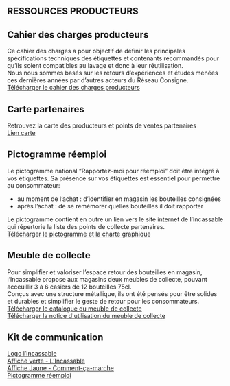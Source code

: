 ## RESSOURCES PRODUCTEURS

## Cahier des charges producteurs 
Ce cahier des charges a pour objectif de définir les principales spécifications techniques des étiquettes et contenants recommandés pour qu’ils soient compatibles au lavage et donc à leur réutilisation. </br>
Nous nous sommes basés sur les retours d’expériences et études menées ces dernières années par d’autres acteurs du Réseau Consigne. 
[Télécharger le cahier des charges producteurs](https://nuage.reseauconsigne.com/index.php/s/KcjdXp83affEHK7/download)

## Carte partenaires 
Retrouvez la carte des producteurs et points de ventes partenaires </br>
[Lien carte](https://lincassable.com/carte)

## Pictogramme réemploi 
Le pictogramme national “Rapportez-moi pour réemploi” doit être intégré à vos étiquettes. Sa présence sur vos étiquettes est essentiel pour permettre au consommateur:</br>
- au moment de l’achat : d’identifier en magasin les bouteilles consignées </br>
- après l’achat : de se remémorer quelles bouteilles il doit rapporter </br> 

Le pictogramme contient en outre un lien vers le site internet de l’Incassable qui répertorie la liste des points de collecte partenaires. </br>
[Télécharger le pictogramme et la charte graphique](https://nuage.reseauconsigne.com/index.php/s/cJ9ssJYtqZRsjJ3/download)

## Meuble de collecte 
Pour simplifier et valoriser l’espace retour des bouteilles en magasin, l’Incassable propose aux magasins deux meubles de collecte, pouvant acceuillir 3 à 6 casiers de 12 bouteilles 75cl. </br>
Conçus avec une structure métallique, ils ont été pensés pour être solides et durables et simplifier le geste de retour pour les consommateurs. </br>
[Télécharger le catalogue du meuble de collecte](https://nuage.reseauconsigne.com/index.php/s/WTNyMeNgwTScqAZ/download) <br/>
[Télécharger la notice d'utilisation du meuble de collecte](https://nuage.reseauconsigne.com/index.php/s/JyTWNWJiZQGKqdm)

## Kit de communication 
[Logo l’Incassable](https://nuage.reseauconsigne.com/index.php/s/MpsDRfLL3CDbiHz/download) </br>
[Affiche verte - L’Incassable](https://nuage.reseauconsigne.com/index.php/s/AYiDDk9YoqCke8y/download) </br>
[Affiche Jaune - Comment-ça-marche](https://nuage.reseauconsigne.com/index.php/s/fnDgbypPkgLFtpJ/download) </br>
[Pictogramme réemploi](https://nuage.reseauconsigne.com/index.php/s/zpwzTHWaqmTFCj8/download) </br>

